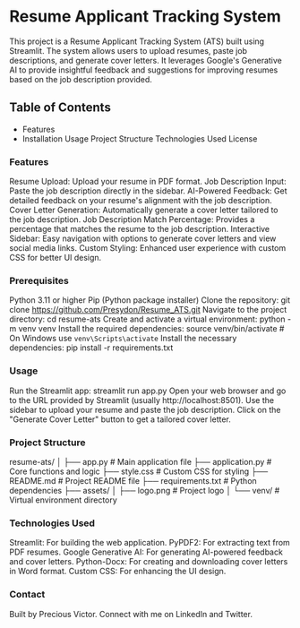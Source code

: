 # Resume Applicant Tracking System

This project is a Resume Applicant Tracking System (ATS) built using Streamlit. The system allows users to upload resumes, paste job descriptions, and generate cover letters. It leverages Google's Generative AI to provide insightful feedback and suggestions for improving resumes based on the job description provided.

## Table of Contents

  - Features
  - Installation
  Usage
  Project Structure
  Technologies Used
  License

### Features

Resume Upload: Upload your resume in PDF format.
Job Description Input: Paste the job description directly in the sidebar.
AI-Powered Feedback: Get detailed feedback on your resume's alignment with the job description.
Cover Letter Generation: Automatically generate a cover letter tailored to the job description.
Job Description Match Percentage: Provides a percentage that matches the resume to the job description.
Interactive Sidebar: Easy navigation with options to generate cover letters and view social media links.
Custom Styling: Enhanced user experience with custom CSS for better UI design.

### Prerequisites

Python 3.11 or higher
Pip (Python package installer)
Clone the repository: git clone https://github.com/Presydon/Resume_ATS.git
Navigate to the project directory: cd resume-ats
Create and activate a virtual environment: python -m venv venv
Install the required dependencies: source venv/bin/activate   # On Windows use `venv\Scripts\activate`
Install the necessary dependencies: pip install -r requirements.txt

### Usage

Run the Streamlit app: streamlit run app.py
Open your web browser and go to the URL provided by Streamlit (usually http://localhost:8501).
Use the sidebar to upload your resume and paste the job description.
Click on the "Generate Cover Letter" button to get a tailored cover letter.

### Project Structure

resume-ats/
│
├── app.py                   # Main application file
├── application.py           # Core functions and logic
├── style.css                # Custom CSS for styling
├── README.md                # Project README file
├── requirements.txt         # Python dependencies
├── assets/
│   ├── logo.png             # Project logo
│
└── venv/                    # Virtual environment directory

### Technologies Used

Streamlit: For building the web application.
PyPDF2: For extracting text from PDF resumes.
Google Generative AI: For generating AI-powered feedback and cover letters.
Python-Docx: For creating and downloading cover letters in Word format.
Custom CSS: For enhancing the UI design.

### Contact
Built by Precious Victor. Connect with me on LinkedIn and Twitter.
